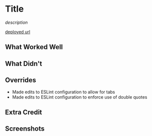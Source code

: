 # Title

_description_

[deployed url](http://url-if-deployed-here)

## What Worked Well

## What Didn't

## Overrides

- Made edits to ESLint configuration to allow for tabs
- Made edits to ESLint configuration to enforce use of double quotes

## Extra Credit

## Screenshots
